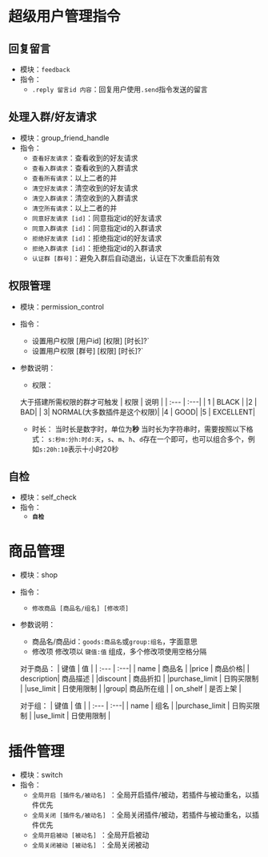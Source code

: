 # 超级用户管理指令

## 回复留言
- 模块：`feedback`
- 指令：
    - `.reply 留言id 内容`：回复用户使用`.send`指令发送的留言

## 处理入群/好友请求
- 模块：group_friend_handle
- 指令：
    - `查看好友请求`：查看收到的好友请求
    - `查看入群请求`：查看收到的入群请求
    - `查看所有请求`：以上二者的并
    - `清空好友请求`：清空收到的好友请求
    - `清空入群请求`：清空收到的入群请求
    - `清空所有请求`：以上二者的并
    - `同意好友请求 [id]`：同意指定id的好友请求
    - `同意入群请求 [id]`：同意指定id的入群请求
    - `拒绝好友请求 [id]`：拒绝指定id的好友请求
    - `拒绝入群请求 [id]`：拒绝指定id的入群请求 
    - `认证群 [群号]`：避免入群后自动退出，认证在下次重启前有效

## 权限管理
- 模块：permission_control
- 指令：
    - 设置用户权限 [用户id] [权限] [时长]?`
    - 设置用户权限 [群号] [权限] [时长]?`
- 参数说明：
    - 权限：

    大于搭建所需权限的群才可触发
    | 权限 | 说明 |
    | :--- | :---|
    | 1 | BLACK |
    |2 | BAD|
    | 3| NORMAL(大多数插件是这个权限)|
    |4 | GOOD|
    |5 | EXCELLENT|

    - 时长：
    当时长是数字时，单位为**秒**
    当时长为字符串时，需要按照以下格式：
    `s:秒m:分h:时d:天`，`s`、`m`、`h`、`d`存在一个即可，也可以组合多个，例如`s:20h:10`表示十小时20秒

## 自检
- 模块：self_check
- 指令：
    - **`自检`**

# 商品管理
- 模块：shop
- 指令：
    - `修改商品 [商品名/组名] [修改项]`
- 参数说明：
    - 商品名/商品id：`goods:商品名`或`group:组名`，字面意思
    - 修改项
    修改项以 `键值:值` 组成，多个修改项使用空格分隔

    对于商品：
    | 键值 | 值 |
    | :--- | :---|
    | name | 商品名 |
    |price | 商品价格|
    | description| 商品描述 |
    |discount | 商品折扣 |
    |purchase_limit | 日购买限制 |
    |use_limit | 日使用限制 |
    |group| 商品所在组 |
    | on_shelf | 是否上架 |

    对于组：
    | 键值 | 值 |
    | :--- | :---|
    | name | 组名 |
    |purchase_limit | 日购买限制 |
    |use_limit | 日使用限制 |

# 插件管理
- 模块：switch
- 指令：
    - `全局开启 [插件名/被动名] `：全局开启插件/被动，若插件与被动重名，以插件优先
    - `全局关闭 [插件名/被动名] `：全局关闭插件/被动，若插件与被动重名，以插件优先
    - `全局开启被动 [被动名] `：全局开启被动
    - `全局关闭被动 [被动名] `：全局关闭被动